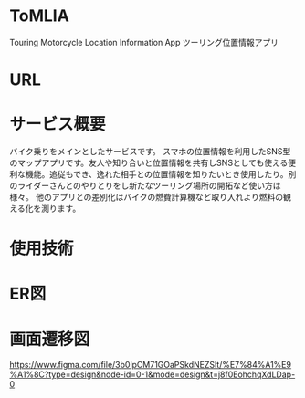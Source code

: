 # ToMLIA
Touring Motorcycle Location Information App ツーリング位置情報アプリ
# URL

# サービス概要
バイク乗りをメインとしたサービスです。
スマホの位置情報を利用したSNS型のマップアプリです。友人や知り合いと位置情報を共有しSNSとしても使える便利な機能。追従もでき、逸れた相手との位置情報を知りたいとき使用したり。別のライダーさんとのやりとりをし新たなツーリング場所の開拓など使い方は様々。
他のアプリとの差別化はバイクの燃費計算機など取り入れより燃料の観える化を測ります。

# 使用技術

# ER図

# 画面遷移図
https://www.figma.com/file/3b0lpCM71GOaPSkdNEZSlt/%E7%84%A1%E9%A1%8C?type=design&node-id=0-1&mode=design&t=j8f0EohchqXdLDap-0

